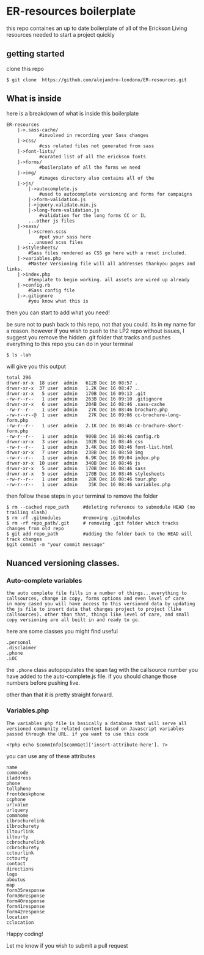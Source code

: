 # ER-resources boilerplate
this repo containes an up to date boilerplate of all of the Erickson Living resources needed to start a project quickly

## getting started

clone this repo
```
$ git clone  https://github.com/alejandro-londono/ER-resources.git
```

## What is inside

here is a breakdown of what is inside this boilerplate

```
ER-resources
	|->.sass-cache/
			#involved in recording your Sass changes
	|->css/
			#css related files not generated from sass
	|->font-lists/
			#curated list of all the erickson fonts
	|->forms/
			#boilerplate of all the forms we need
	|->img/
			#images directory also contains all of the 
	|->js/
		|->autocomplete.js
			#used to autocomplete versioning and forms for campaigns
		|->form-validation.js
		|->jquery.validate.min.js
		|->long-form-validation.js
			#validation for the long forms CC or IL
		...other js files
	|->sass/
		|->screen.scss
			#put your sass here
		...unused scss files
	|->stylesheets/
		#Sass files rendered as CSS go here with a reset included.
	|->variables.php
		#Master Versioning file will all addresses thankyou pages and links.
	|->index.php
		#template to begin working. all assets are wired up already
	|->config.rb
		#Sass config file
	|->.gitignore
		#you know what this is
```

then you can start to add what you need! 

be sure not to push back to this repo, not that you could. its in my name for a reason. however if you wish to push to the LP2 repo without issues, I suggest you remove the hidden .git folder that tracks and pushes everything to this repo you can do in your terminal

```
$ ls -lah
```

will give you this output

```
total 296
drwxr-xr-x  18 user  admin   612B Dec 16 08:57 .
drwxr-xr-x  37 user  admin   1.2K Dec 16 08:47 ..
drwxr-xr-x   5 user  admin   170B Dec 16 09:13 .git
-rw-r--r--   1 user  admin   263B Dec 16 09:10 .gitignore
drwxr-xr-x   6 user  admin   204B Dec 16 08:46 .sass-cache
-rw-r--r--   1 user  admin    27K Dec 16 08:46 brochure.php
-rw-r--r--@  1 user  admin    27K Dec 16 09:06 cc-brochure-long-form.php
-rw-r--r--   1 user  admin   2.1K Dec 16 08:46 cc-brochure-short-form.php
-rw-r--r--   1 user  admin   900B Dec 16 08:46 config.rb
drwxr-xr-x   3 user  admin   102B Dec 16 08:46 css
-rw-r--r--   1 user  admin   3.4K Dec 16 08:46 font-list.html
drwxr-xr-x   7 user  admin   238B Dec 16 08:50 img
-rw-r--r--   1 user  admin   6.9K Dec 16 09:04 index.php
drwxr-xr-x  10 user  admin   340B Dec 16 08:46 js
drwxr-xr-x   5 user  admin   170B Dec 16 08:46 sass
drwxr-xr-x   5 user  admin   170B Dec 16 08:46 stylesheets
-rw-r--r--   1 user  admin    28K Dec 16 08:46 tour.php
-rw-r--r--   1 user  admin    35K Dec 16 08:46 variables.php
```

then follow these steps in your terminal to remove the folder

```  
$ rm --cached repo_path     #deleting reference to submodule HEAD (no trailing slash)
$ rm -rf .gitmodules        #removing .gitmodules
$ rm -rf repo_path/.git     # removing .git folder which tracks changes from old repo
$ git add repo_path         #adding the folder back to the HEAD will track changes
$git commit -m "your commit message"

```
## Nuanced versioning classes. 

### Auto-complete variables
	the auto complete file fills in a number of things...everything to callsources, change in copy, forms options and even level of care
	in many cased you will have access to this versioned data by updating the js file to insert data that changes project to project (like callsources). other than that, things like level of care, and small copy versioning are all built in and ready to go. 

here are some classes you might find useful

```
.personal
.disclaimer
.phone
.LOC

```
the ```.phone``` class autopopulates the span tag with the callsource number you have added to the auto-complete.js file. if you should change those numbers before pushing live. 

other than that it is pretty straight forward. 


### Variables.php
	The variables php file is basically a database that will serve all versioned community related content based on Javascript variables passed through the URL. if you want to use this code 

```
<?php echo $commInfo[$commGet]['insert-attribute-here']. ?>

```
you can use any of these attributes 

```
name
commcode
iladdress
phone
tollphone
frontdeskphone
ccphone
urlvalue
urlquery
commhome
ilbrochurelink
ilbrochurety
iltourlink
iltourty
ccbrochurelink
ccbrochurety
cctourlink
cctourty
contact
directions
logo
aboutus
map
form35response
form36response
form40response
form41response
form42response
location
cclocation

```


Happy coding!

Let me know if you wish to submit a pull request
